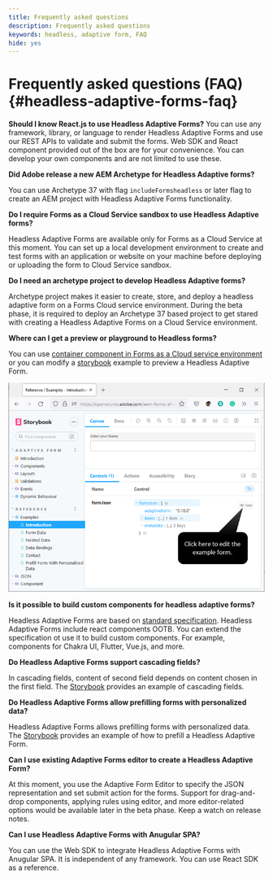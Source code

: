 ```yaml
---
title: Frequently asked questions
description: Frequently asked questions
keywords: headless, adaptive form, FAQ
hide: yes
---
```


# Frequently asked questions (FAQ) {#headless-adaptive-forms-faq}

**Should I know React.js to use Headless Adaptive Forms?**
You can use any framework, library, or language to render Headless Adaptive Forms and use our REST APIs to validate and submit the forms. Web SDK and React component provided out of the box are for your convenience. You can develop your own components and are not limited to use these.

**Did Adobe release a new AEM Archetype for Headless Adaptive forms?**

You can use Archetype 37 with flag `includeFormsheadless` or later flag to create an AEM project with Headless Adaptive Forms functionality.

**Do I require Forms as a Cloud Service sandbox to use Headless Adaptive forms?**

Headless Adaptive Forms are available only for Forms as a Cloud Service at this moment. You can set up a local development environment to create and test forms with an application or website on your machine before deploying or uploading the form to Cloud Service sandbox.

**Do I need an archetype project to develop Headless Adaptive forms?** 

Archetype project makes it easier to create, store, and deploy a headless adaptive form on a Forms Cloud service environment. During the beta phase, it is required to deploy an Archetype 37 based project to get stared with creating a Headless Adaptive Forms on a Cloud Service environment.

**Where can I get a preview or playground to Headless forms?** 

You can use [container component in Forms as a Cloud service environment](render-first-headless-adaptive-form.md) or you can modify a [storybook](https://opensource.adobe.com/aem-forms-af-runtime/storybook/?path=/story/reference-examples--introduction) example to preview a Headless Adaptive Form.

![](/help/assets/storybook-eample.png)

**Is it possible to build custom components for headless adaptive forms?**

Headless Adaptive Forms are based on [standard specification](/help/assets/Headless-Adaptive-Form-Specification.pdf). Headless Adaptive Forms include react components OOTB. You can extend the specification ot use it to build custom components. For example, components for Chakra UI, Flutter, Vue.js, and more.

**Do Headless Adaptive Forms support cascading fields?**

In cascading fields, content of second field depends on content chosen in the first field.  The [Storybook](https://opensource.adobe.com/aem-forms-af-runtime/storybook/?path=/story/adaptive-form-dynamic-behaviour--options&args=formJson.items[0].fieldType:drop-down;formJson.items[0].minimum:!undefined;formJson.items[0].maximum:!undefined;formJson.items[0].label.value:Choose+number+of+options;formJson.items[0].enum[0]:1;formJson.items[0].enum[1]:2;formJson.items[0].enum[2]:3;formJson.items[1].fieldType:drop-down) provides an example of cascading fields.

**Do Headless Adaptive Forms allow prefilling forms with personalized data?**

Headless Adaptive Forms allows prefilling forms with personalized data. The [Storybook](https://opensource.adobe.com/aem-forms-af-runtime/storybook/?path=/story/reference-examples--prefill-form-with-personalised-data) provides an example of how to prefill a Headless Adaptive Form.

**Can I use  existing Adaptive Forms editor to create a Headless Adaptive Form?**

At this moment, you use the Adaptive Form Editor to specify the JSON representation and set submit action for the forms. Support for drag-and-drop components, applying rules using editor, and more editor-related options would be available later in the beta phase. Keep a watch on release notes. 

**Can I use Headless Adaptive Forms with Anugular SPA?**

You can use the Web SDK to integrate Headless Adaptive Forms with Anugular SPA. It is independent of any framework. You can use React SDK as a reference. 

<!-- **Can I convert an existing Headful Adaptive Form to Headless Adaptive Form?**

**Where is captured data stored?**

<!-- The data is handed to the configured REST endpoint. You can also configure a Form Data Model (FDM) to receive or send data to disparate data sources (FDM feature would be available in a subsequent beta release.) 

**Is Headless Adaptive Forms HIPPA complaint?** -->